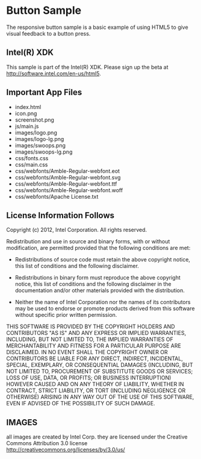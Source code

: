 Button Sample
=====
The responsive button sample is a basic example of using HTML5 to give visual feedback to a button press.

Intel(R) XDK 
-------------------------------------------
This sample is part of the Intel(R) XDK. 
Please sign up the beta at http://software.intel.com/en-us/html5.


Important App Files
---------------------------
* index.html
* icon.png
* screenshot.png
* js/main.js
* images/logo.png
* images/logo-lg.png
* images/swoops.png
* images/swoops-lg.png
* css/fonts.css
* css/main.css
* css/webfonts/Amble-Regular-webfont.eot
* css/webfonts/Amble-Regular-webfont.svg
* css/webfonts/Amble-Regular-webfont.ttf
* css/webfonts/Amble-Regular-webfont.woff
* css/webfonts/Apache License.txt

License Information Follows
---------------------------
Copyright (c) 2012, Intel Corporation. All rights reserved.

Redistribution and use in source and binary forms, with or without modification, 
are permitted provided that the following conditions are met:

- Redistributions of source code must retain the above copyright notice, 
  this list of conditions and the following disclaimer.

- Redistributions in binary form must reproduce the above copyright notice, 
  this list of conditions and the following disclaimer in the documentation 
  and/or other materials provided with the distribution.

- Neither the name of Intel Corporation nor the names of its contributors 
  may be used to endorse or promote products derived from this software 
  without specific prior written permission.

THIS SOFTWARE IS PROVIDED BY THE COPYRIGHT HOLDERS AND CONTRIBUTORS "AS IS" 
AND ANY EXPRESS OR IMPLIED WARRANTIES, INCLUDING, BUT NOT LIMITED TO, 
THE IMPLIED WARRANTIES OF MERCHANTABILITY AND FITNESS FOR A PARTICULAR PURPOSE 
ARE DISCLAIMED. IN NO EVENT SHALL THE COPYRIGHT OWNER OR CONTRIBUTORS BE 
LIABLE FOR ANY DIRECT, INDIRECT, INCIDENTAL, SPECIAL, EXEMPLARY, OR 
CONSEQUENTIAL DAMAGES (INCLUDING, BUT NOT LIMITED TO, PROCUREMENT OF SUBSTITUTE 
GOODS OR SERVICES; LOSS OF USE, DATA, OR PROFITS; OR BUSINESS INTERRUPTION) 
HOWEVER CAUSED AND ON ANY THEORY OF LIABILITY, WHETHER IN CONTRACT, STRICT 
LIABILITY, OR TORT (INCLUDING NEGLIGENCE OR OTHERWISE) ARISING IN ANY WAY OUT 
OF THE USE OF THIS SOFTWARE, EVEN IF ADVISED OF THE POSSIBILITY OF SUCH DAMAGE.


IMAGES
-----------------------------------------------------------------------------

all images are created by Intel Corp. 
they are licensed under the Creative Commons Attribution 3.0 license 
http://creativecommons.org/licenses/by/3.0/us/

